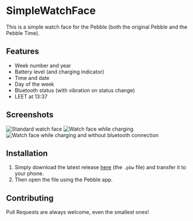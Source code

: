 # SimpleWatchFace
This is a simple watch face for the Pebble (both the original Pebble and the Pebble Time).

## Features
* Week number and year
* Battery level (and charging indicator)
* Time and date
* Day of the week
* Bluetooth status (with vibration on status change)
* LEET at 13:37

## Screenshots
![Standard watch face](http://i.imgur.com/6UQJQYE.png "Standard watch face")
![Watch face while charging](http://i.imgur.com/W8LZkzZ.png "Watch face while charging")
![Watch face while charging and without bluetooth connection](http://i.imgur.com/E7gkgcy.png "Watch face while charging and without bluetooth connection")

## Installation
1. Simply download the latest release [here](https://github.com/Naxiz/SimpleWatchFace/releases) (the `.pbw` file) and transfer it to your phone.
2. Then open the file using the Pebble app.

## Contributing
Pull Requests are always welcome, even the smallest ones!
